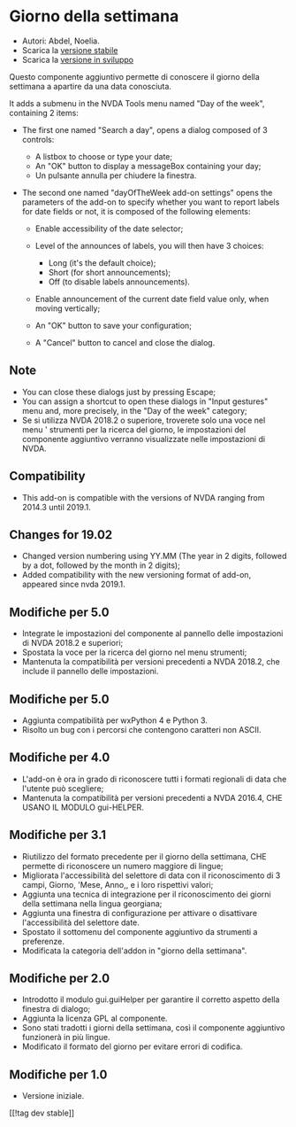 # Giorno della settimana #

* Autori: Abdel, Noelia.
* Scarica la [versione stabile][1]
* Scarica la [versione in sviluppo][2]

Questo componente aggiuntivo permette di conoscere il giorno della settimana
a apartire da una data conosciuta.

It adds a submenu in the NVDA Tools menu named "Day of the week", containing
2 items:

* The first one named "Search a day", opens a dialog composed of 3 controls:

    * A listbox to choose or type your date;
    * An "OK" button to display a messageBox containing your day;
    * Un pulsante annulla per chiudere la finestra.

* The second one named "dayOfTheWeek add-on settings" opens the parameters
  of the add-on to specify whether you want to report labels for date fields
  or not, it is composed of the following elements:

    * Enable accessibility of the date selector;
    * Level of the announces of labels, you will then have 3 choices:

        * Long (it's the default choice);
        * Short (for short announcements);
        * Off (to disable labels announcements).

    * Enable announcement of the current date field value only, when moving
      vertically;
    * An "OK" button to save your configuration;
    * A "Cancel" button to cancel and close the dialog.

## Note ##

* You can close these dialogs just by pressing Escape;
* You can assign a shortcut to open these dialogs in "Input gestures" menu
  and, more precisely, in the "Day of the week" category;
* Se si utilizza NVDA 2018.2 o superiore, troverete solo una voce nel menu '
  strumenti per la ricerca del giorno, le impostazioni del componente
  aggiuntivo verranno visualizzate nelle impostazioni di NVDA. 

## Compatibility ##

* This add-on is compatible with the versions of NVDA ranging from 2014.3
  until 2019.1.

## Changes for 19.02 ##

* Changed version numbering using YY.MM (The year in 2 digits, followed by a
  dot, followed by the month in 2 digits);
* Added compatibility with the new versioning format of add-on, appeared
  since nvda 2019.1.

## Modifiche per 5.0 ##

* Integrate le impostazioni del componente  al pannello delle impostazioni
  di NVDA 2018.2 e superiori; 
* Spostata la voce per la ricerca del giorno nel menu strumenti; 
* Mantenuta la compatibilità per versioni precedenti a NVDA 2018.2, che
  include il pannello delle impostazioni.

## Modifiche per 5.0 ##

* Aggiunta compatibilità per wxPython 4 e Python 3.
* Risolto un bug con i percorsi che contengono caratteri non ASCII. 

## Modifiche per 4.0 ##

* L'add-on è ora in grado di riconoscere tutti i formati regionali di data
  che l'utente può scegliere; 
* Mantenuta la compatibilità per versioni precedenti a NVDA 2016.4, CHE
  USANO IL MODULO gui-HELPER. 

## Modifiche per 3.1 ##

* Riutilizzo del formato precedente per il giorno della settimana, CHE
  permette di riconoscere un numero maggiore di lingue; 
* Migliorata l'accessibilità del selettore di data con il riconoscimento di
  3 campi, Giorno, 'Mese, Anno,, e i loro rispettivi valori; 
* Aggiunta una tecnica di integrazione per il riconoscimento dei giorni
  della settimana nella lingua georgiana; 
* Aggiunta una finestra di configurazione per attivare o disattivare
  l'accessibilità del selettore date.
* Spostato il sottomenu del componente aggiuntivo da strumenti a preferenze.
* Modificata la categoria dell'addon in "giorno della settimana".

## Modifiche per 2.0 ##

* Introdotto il modulo gui.guiHelper per garantire il corretto aspetto della
  finestra di dialogo;
* Aggiunta la licenza GPL al componente.
* Sono stati tradotti i giorni della settimana, così il componente
  aggiuntivo funzionerà in più lingue.
* Modificato il formato del giorno per evitare errori di codifica.

## Modifiche per 1.0 ##

* Versione iniziale.

[[!tag dev stable]]

[1]: https://addons.nvda-project.org/files/get.php?file=dw

[2]: https://addons.nvda-project.org/files/get.php?file=dw-dev
